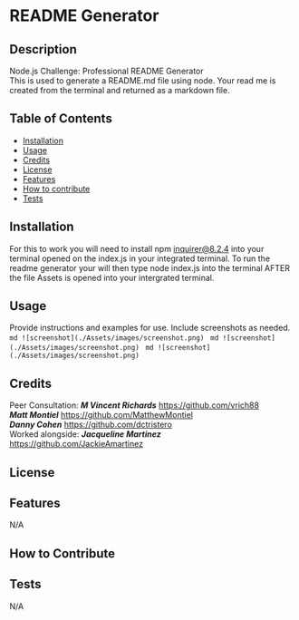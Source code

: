 
# README Generator

## Description
Node.js Challenge: Professional README Generator<br>
This is used to generate a README.md file using node. Your read me is created from the terminal and returned as a markdown file. 


## Table of Contents 

- [Installation](#installation)
- [Usage](#usage)
- [Credits](#credits)
- [License](#license)
- [Features](#features)
- [How to contribute](#how-to-contribute)
- [Tests](#tests)

## Installation
For this to work you will need to install npm inquirer@8.2.4 into your terminal opened on the index.js in your integrated terminal. To run the readme generator your will then type node index.js into the terminal AFTER the file Assets is opened into your intergrated terminal. 
## Usage

Provide instructions and examples for use. Include screenshots as needed.
    ```md
    ![screenshot](./Assets/images/screenshot.png)
    ```
      ```md
    ![screenshot](./Assets/images/screenshot.png)
    ```
      ```md
    ![screenshot](./Assets/images/screenshot.png)
    ```
## Credits
Peer Consultation:
***M Vincent Richards*** https://github.com/vrich88<br>
***Matt Montiel*** https://github.com/MatthewMontiel<br>
***Danny Cohen*** https://github.com/dctristero<br>
Worked alongside:
***Jacqueline Martinez*** https://github.com/JackieAmartinez<br>
## License

## Features
N/A
## How to Contribute

## Tests
N/A

